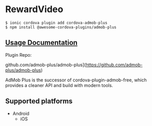 # RewardVideo

```
$ ionic cordova plugin add cordova-admob-plus
$ npm install @awesome-cordova-plugins/admob-plus
```

## [Usage Documentation](https://danielsogl.gitbook.io/awesome-cordova-plugins/plugins/admob-plus/)

Plugin Repo: []()



github.com/admob-plus/admob-plus](https://github.com/admob-plus/admob-plus)

AdMob Plus is the successor of cordova-plugin-admob-free, which provides a cleaner API and build with modern tools.

## Supported platforms

- Android
  - iOS
  


